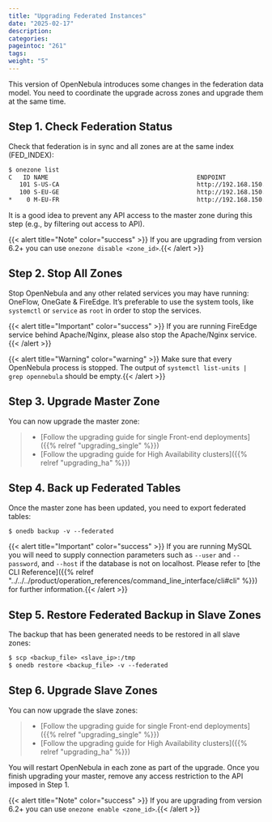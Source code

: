 ```yaml
---
title: "Upgrading Federated Instances"
date: "2025-02-17"
description:
categories:
pageintoc: "261"
tags:
weight: "5"
---
```


<a id="upgrade-federation"></a>

<!--# Upgrading a Federation -->

<!-- TYPE A. NO CHANGES IN FEDERATION TABLES

This version of OpenNebula does not modify the federation data model. You can upgrade each zone asynchronously following the corresponding guide:

* :ref:`Follow the upgrading for single Front-end deployments <upgrading_single>`
* :ref:`Follow the upgrading for high availability clusters <upgrading_ha>` -->
<!-- TYPE B. CHANGES IN FEDERATION TABLES -->

This version of OpenNebula introduces some changes in the federation data model. You need to coordinate the upgrade across zones and upgrade them at the same time.

## Step 1. Check Federation Status

Check that federation is in sync and all zones are at the same index (FED_INDEX):

```default
$ onezone list
C   ID NAME                                         ENDPOINT                                      FED_INDEX
   101 S-US-CA                                      http://192.168.150.3:2633/RPC2                715438
   100 S-EU-GE                                      http://192.168.150.2:2633/RPC2                715438
*    0 M-EU-FR                                      http://192.168.150.1:2633/RPC2                715438
```

It is a good idea to prevent any API access to the master zone during this step (e.g., by filtering out access to API).

{{< alert title="Note" color="success" >}}
If you are upgrading from version 6.2+ you can use `onezone disable <zone_id>`.{{< /alert >}} 

## Step 2. Stop All Zones

Stop OpenNebula and any other related services you may have running: OneFlow, OneGate & FireEdge. It’s preferable to use the system tools, like `systemctl` or `service` as `root` in order to stop the services.

{{< alert title="Important" color="success" >}}
If you are running FireEdge service behind Apache/Nginx, please also stop the Apache/Nginx service.{{< /alert >}} 

{{< alert title="Warning" color="warning" >}}
Make sure that every OpenNebula process is stopped. The output of `systemctl list-units | grep opennebula` should be empty.{{< /alert >}} 

## Step 3. Upgrade Master Zone

You can now upgrade the master zone:

> * [Follow the upgrading guide for single Front-end deployments]({{% relref "upgrading_single" %}})
> * [Follow the upgrading guide for High Availability clusters]({{% relref "upgrading_ha" %}})

## Step 4. Back up Federated Tables

Once the master zone has been updated, you need to export federated tables:

```default
$ onedb backup -v --federated
```

{{< alert title="Important" color="success" >}}
If you are running MySQL you will need to supply connection parameters such as `--user` and `--password`, and `--host` if the database is not on localhost. Please refer to [the CLI Reference]({{% relref "../../../product/operation_references/command_line_interface/cli#cli" %}}) for further information.{{< /alert >}} 

## Step 5. Restore Federated Backup in Slave Zones

The backup that has been generated needs to be restored in all slave zones:

```default
$ scp <backup_file> <slave_ip>:/tmp
$ onedb restore <backup_file> -v --federated
```

## Step 6. Upgrade Slave Zones

You can now upgrade the slave zones:

> * [Follow the upgrading guide for single Front-end deployments]({{% relref "upgrading_single" %}})
> * [Follow the upgrading guide for High Availability clusters]({{% relref "upgrading_ha" %}})

You will restart OpenNebula in each zone as part of the upgrade. Once you finish upgrading your master, remove any access restriction to the API imposed in Step 1.

{{< alert title="Note" color="success" >}}
If you are upgrading from version 6.2+ you can use `onezone enable <zone_id>`.{{< /alert >}} 
